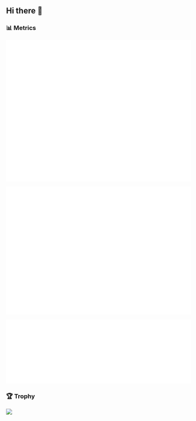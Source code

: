 ## Hi there 👋

### 📊 Metrics

<p>
  <a href="https://github.com/lowlighter/metrics">
    <img align="center" src="https://raw.githubusercontent.com/3w36zj6/3w36zj6/main/github-metrics.svg" />
  </a>
</p>
<p>
  <a href="https://github.com/lowlighter/metrics">
    <img align="center" src="https://raw.githubusercontent.com/3w36zj6/3w36zj6/main/metrics.plugin.isocalendar.fullyear.svg" />
  </a>
</p>
<p>
  <a href="https://github.com/lowlighter/metrics">
    <img align="center" src="https://raw.githubusercontent.com/3w36zj6/3w36zj6/main/metrics.plugin.languages.details.svg" />
  </a>
</p>

### 🏆 Trophy

<p>
  <a href="https://github.com/ryo-ma/github-profile-trophy">
    <img align="center" src="https://github-profile-trophy.vercel.app/?username=3w36zj6&row=2&column=4" />
  </a>
</p>

